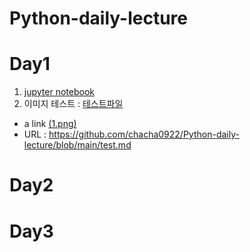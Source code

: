 # Python-daily-lecture

# Day1
1. [jupyter notebook](pythondata/파이썬%20실무%20데이터/1.png)
2. 이미지 테스트 : [테스트파일](test.md)
 - a link <a href='test.md'>(1.png)</a>
 - URL : https://github.com/chacha0922/Python-daily-lecture/blob/main/test.md
 

# Day2



# Day3
